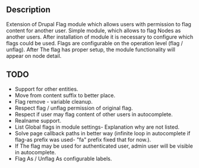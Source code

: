 Description
-----------------
Extension of Drupal Flag module which allows users with permission to flag
content for another user.
Simple module, which allows to flag Nodes as another users. After installation
of module it is necessary to configure which flags could be used. Flags are
configurable on the operation level (flag / unflag). After The flag has proper
setup, the module functionality will appear on node detail.

TODO
-----------------
* Support for other entities.
* Move from content suffix to better place.
* Flag remove - variable cleanup.
* Respect flag / unflag permission of original flag.
* Respect if user may flag content of other users in autocomplete.
* Realname support.
* List Global flags in module settings- Explanation why are not listed.
* Solve page callback paths in better way (infinite loop in autocomplete if flag-as prefix was used- "fa" prefix fixed that for now.).
* If The flag may be used for authenticated user, admin user will be visible in autocomplete.
* Flag As / Unflag As configurable labels.